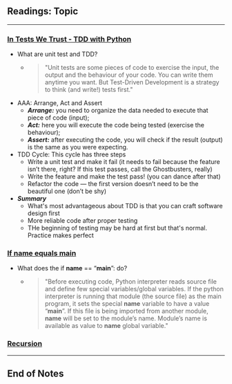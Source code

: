 ## Readings: Topic
***

### [In Tests We Trust - TDD with Python](https://code.likeagirl.io/in-tests-we-trust-tdd-with-python-af69f47e6932)

- What are unit test and TDD?
  * > "Unit tests are some pieces of code to exercise the input, the output and the behaviour of your code. You can write them anytime you want.
But Test-Driven Development is a strategy to think (and write!) tests first."
- AAA: Arrange, Act and Assert
  * ***Arrange:*** you need to organize the data needed to execute that piece of code (input);
  * ***Act:*** here you will execute the code being tested (exercise the behaviour);
  * ***Assert:*** after executing the code, you will check if the result (output) is the same as you were expecting.
- TDD Cycle: This cycle has three steps
   * Write a unit test and make it fail (it needs to fail because the feature isn’t there, right? If this test passes, call the Ghostbusters, really)
   * Write the feature and make the test pass! (you can dance after that)
   *  Refactor the code — the first version doesn’t need to be the beautiful one (don’t be shy)
 - ***Summary***
   * What's most advantageous about TDD is that you can craft software design first
   * More reliable code after proper testing
   * THe beginning of testing may be hard at first but that's normal. Practice makes perfect

### [If name equals main](https://www.geeksforgeeks.org/what-does-the-if-__name__-__main__-do/)

- What does the if __name__ == “__main__”: do?
  * > "Before executing code, Python interpreter reads source file and define few special variables/global variables. 
If the python interpreter is running that module (the source file) as the main program, it sets the special __name__ variable to have a value “__main__”. If this file is being imported from another module, __name__ will be set to the module’s name. Module’s name is available as value to __name__ global variable."

### [Recursion](https://www.geeksforgeeks.org/recursion/)
***
 ## End of Notes
